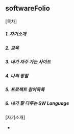 ## softwareFolio

[목차]

##### 1. 자기소개
##### 2. 교육
##### 3. 내가 자주 가는 사이트
##### 4. 나의 장점
##### 5. 프로젝트 참여목록
##### 6. 내가 잘 다루는 SW Language

[자기소개]

- 
